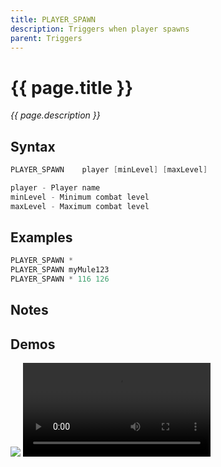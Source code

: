 ```yaml
---
title: PLAYER_SPAWN
description: Triggers when player spawns
parent: Triggers
---
```


# {{ page.title }}

_{{ page.description }}_

## Syntax

```java
PLAYER_SPAWN    player [minLevel] [maxLevel] 

player - Player name
minLevel - Minimum combat level
maxLevel - Maximum combat level

```

## Examples

```java
PLAYER_SPAWN *
PLAYER_SPAWN myMule123
PLAYER_SPAWN * 116 126
```

## Notes


## Demos

![](https://1.imgur.com/r9HCGZe.gif)
![](https://i.imgur.com/IlYMD5W.mp4)

